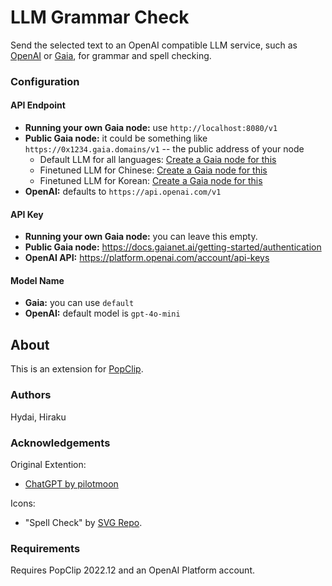 # LLM Grammar Check

Send the selected text to an OpenAI compatible LLM service, such as [OpenAI](https://platform.openai.com/docs/overview) or [Gaia](https://docs.gaianet.ai/getting-started/quick-start), for grammar and spell checking. 

### Configuration

#### API Endpoint

* **Running your own Gaia node:** use `http://localhost:8080/v1`
* **Public Gaia node:** it could be something like `https://0x1234.gaia.domains/v1` -- the public address of your node
  * Default LLM for all languages: [Create a Gaia node for this](https://github.com/GaiaNet-AI/node-configs/tree/main/gemma-2-9b-it)
  * Finetuned LLM for Chinese: [Create a Gaia node for this](https://github.com/GaiaNet-AI/node-configs/tree/main/qwen2.5-7b-instruct)
  * Finetuned LLM for Korean: [Create a Gaia node for this](https://github.com/GaiaNet-AI/node-configs/tree/main/exaone-3.5-7.8b-instruct)
* **OpenAI:** defaults to `https://api.openai.com/v1`

#### API Key

* **Running your own Gaia node:** you can leave this empty.
* **Public Gaia node:** https://docs.gaianet.ai/getting-started/authentication
* **OpenAI API:** https://platform.openai.com/account/api-keys

#### Model Name

* **Gaia:** you can use `default`
* **OpenAI:** default model is `gpt-4o-mini`

## About

This is an extension for [PopClip](https://pilotmoon.com/popclip/).

### Authors

Hydai, Hiraku

### Acknowledgements

Original Extention:

- [ChatGPT by pilotmoon](https://github.com/pilotmoon/PopClip-Extensions/tree/master/source/ChatGPT.popclipext)

Icons:

- "Spell Check" by [SVG Repo](https://www.svgrepo.com/).

### Requirements

Requires PopClip 2022.12 and an OpenAI Platform account.
